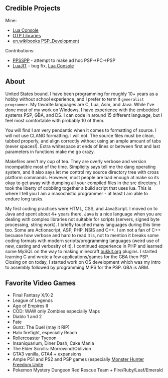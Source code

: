 ## Credible Projects

Mine:
* [Lua Console](https://github.com/tilkinsc/LuaConsole)
* [OTP Libraries](https://github.com/OTPLibraries)
* [en.wikibooks PSP_Development](https://en.wikibooks.org/wiki/PSP_Development)

Contributions:
* [PPSSPP](https://github.com/hrydgard/ppsspp) - attempt to make ad hoc PSP->PC->PSP 
* [LuaJIT](https://luajit.org) - bug fix, [Lua Console](https://github.com/tilkinsc/LuaConsole)

## About

United States bound. I have been programming for roughly 10+ years as a hobby without school experience, and I prefer to term it `generalist programmer`. My favorite languages are C, Lua, Asm, and Java. While I've done most of my work on Windows, I have experience with the embedded systems PSP, GBA, and DS. I can code in around 15 different language, but I feel most comfortable with probably 10 of them.

You will find I am very pendantic when it comes to formatting of source. I will not use CLANG formatting. I will not. The source files must be clean, tabbed properly, and align correctly without using an ample amount of tabs (never spaces!). Extra whitespace at ends of lines or between first and last parameters in functions make me go crazy.

Makefiles aren't my cup of tea. They are overly verbose and version incompatible most of the time. Simplicity says tell me the dang operating system, and it also says let me control my source directory tree with cross platform commands. However, most people are bad enough at make so its okay to get away with dumping all your compiled files in the src directory. I took the liberty of cobbling together a build script that uses lua. This is where I tell you I am a masochistic programmer - at least I am able to endure long tasks.

My first coding practices were HTML, CSS, and JavaScript. I moved on to Java and spent about 4+ years there. Java is a nice language when you are dealing with complex libraries not suitable for scripts (servers, signed byte processing, string work). I briefly touched many languages during this time too. Some are Actionscript, ASP, PHP, NSIS and C++. I am not a fan of C++ becuase how verbose and hard to read it is, not to mention it breaks some coding formats with modern scripts/programming languages (weird use of new, casting and verbosity of it). I continued experience in PHP and learned some MySQL on the way to making minecraft [bukkit.org](http://bukkit.org/) plugins. I started learning C and wrote a few applications/games for the GBA then PSP. Closing on on today, I started work on OS development which was my intro to assembly followed by programming MIPS for the PSP. GBA is ARM.

## Favorite Video Games
* Final Fantasy X/X-2
* League of Legends
* Age of Empires II
* COD: WAW only Zombies especially Maps
* Diablo 1 and 2
* Fate
* Gunz: The Duel (may it RIP)
* Halo firefight, especially Reach
* Rollercoaster Tycoon
* Insaniquarium, Diner Dash, Cake Mania
* The Elder Scrolls: Morrowind/Oblivion
* GTA3 vanilla, GTA4 + expansions
* Ample PS1 and PS2 and PSP games (especially [Monster Hunter Freedom Unite](https://hunstermonter.net/)
* Pokemon Mystery Dungeon Red Rescue Team + Fire/Ruby/Leaf/Emerald
